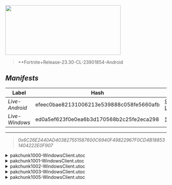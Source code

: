 <div style="pointer-events: none">
  <img style="pointer-events: none" src="https://raw.githubusercontent.com/Tectors/Archive/master/source/dependents/gen.24.20.svg" width="360" height="155">
<div>

 >  
  
  > ++Fortnite+Release-23.30-CL-23901854-Android

## *Manifests*
| Label | Hash | Route |
| - | - | - |
| *Live-Android* | efeec0bae82131006213e539888c058fe5660afb | [94q-LE7lSdyaGpEBCUyYocEhcIVm2g](https://github.com/Tectors/Archive/blob/master/manifests/94q-LE7lSdyaGpEBCUyYocEhcIVm2g.manifest) |
| *Live-Windows* | ed0a5ef623f0e0ea6b3d170568b2c25fe2eca298 | [5BHctenF6Pa18s1RHUCk5T1__ERIFg](https://github.com/Tectors/Archive/blob/master/manifests/5BHctenF6Pa18s1RHUCk5T1__ERIFg.manifest) |

---

> *0x6C26E2440AD403827551587600C6940F49822967F0CD4B188531404222E0F907*

<details>
  <summary>pakchunk1000-WindowsClient.utoc</summary>

 > 
    0x13701D226DD56AF560EC5C0AEC704416BE9EDEC139D8850BEAB6631859BD402A

  <img src="https://raw.githubusercontent.com/Tectors/Archive/master/source/dependents/referred/EID_Nimble.svg" width="100"> 
</details>

<details>
  <summary>pakchunk1001-WindowsClient.utoc</summary>

 > 
    0x898A8EBB6F8CF100C6DF571127C64743B679797A533924C4BD77207C34AA5538

  <img src="https://raw.githubusercontent.com/Tectors/Archive/master/source/dependents/referred/EID_Dreadful.svg" width="100"> 
</details>

<details>
  <summary>pakchunk1002-WindowsClient.utoc</summary>

 > 
    0xD99B5F16A1D1121DAC2AC318376DF25BED9277439234DE421C677FAA55D577B9

  <img src="https://raw.githubusercontent.com/Tectors/Archive/master/source/dependents/referred/Wrap_TigerRootHue.svg" width="100"> <img src="https://raw.githubusercontent.com/Tectors/Archive/master/source/dependents/referred/Spray_TigerRootQuest2.svg" width="100"> <img src="https://raw.githubusercontent.com/Tectors/Archive/master/source/dependents/referred/Spray_TigerRootQuest.svg" width="100"> <img src="https://raw.githubusercontent.com/Tectors/Archive/master/source/dependents/referred/Pickaxe_TigerRootHype.svg" width="100"> <img src="https://raw.githubusercontent.com/Tectors/Archive/master/source/dependents/referred/Pickaxe_TigerRootFame.svg" width="100"> <img src="https://raw.githubusercontent.com/Tectors/Archive/master/source/dependents/referred/MusicPack_177_TigerRootQuest.svg" width="100"> <img src="https://raw.githubusercontent.com/Tectors/Archive/master/source/dependents/referred/LoadingScreen_TigerRoot.svg" width="100"> <img src="https://raw.githubusercontent.com/Tectors/Archive/master/source/dependents/referred/Emoji_S24_TigerRootQuest2.svg" width="100"> <img src="https://raw.githubusercontent.com/Tectors/Archive/master/source/dependents/referred/Emoji_S24_TigerRootQuest.svg" width="100"> <img src="https://raw.githubusercontent.com/Tectors/Archive/master/source/dependents/referred/Character_TigerRootHype.svg" width="100"> <img src="https://raw.githubusercontent.com/Tectors/Archive/master/source/dependents/referred/Character_TigerRootFame.svg" width="100"> <img src="https://raw.githubusercontent.com/Tectors/Archive/master/source/dependents/referred/Backpack_TigerRootHype.svg" width="100"> <img src="https://raw.githubusercontent.com/Tectors/Archive/master/source/dependents/referred/Backpack_TigerRootFame.svg" width="100"> 
</details>

<details>
  <summary>pakchunk1003-WindowsClient.utoc</summary>

 > 
    0x2C7EFA1415A0DE19163C380E99771163F603DF737FE84E2A431A8A52F229D280

  <img src="https://raw.githubusercontent.com/Tectors/Archive/master/source/dependents/referred/EID_Ignite.svg" width="100"> 
</details>

<details>
  <summary>pakchunk1005-WindowsClient.utoc</summary>

 > 
    0xCE40528117ED504741DDDA9A7A52F0685231C95BF70300DB75CC1CE61B20FBE9

  <img src="https://raw.githubusercontent.com/Tectors/Archive/master/source/dependents/referred/EID_DoubleTake.svg" width="100"> 
</details>

